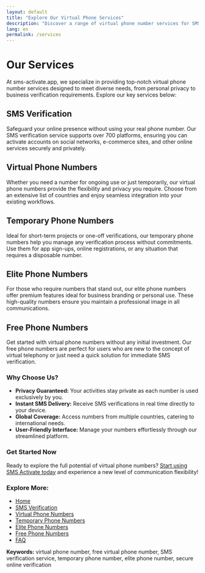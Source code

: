 ```yaml
---
layout: default
title: "Explore Our Virtual Phone Services"
description: "Discover a range of virtual phone number services for SMS verification and more, tailored for personal and business use."
lang: en
permalink: /services
---
```


# Our Services

At sms-activate.app, we specialize in providing top-notch virtual phone number services designed to meet diverse needs, from personal privacy to business verification requirements. Explore our key services below:

## SMS Verification
Safeguard your online presence without using your real phone number. Our SMS verification service supports over 700 platforms, ensuring you can activate accounts on social networks, e-commerce sites, and other online services securely and privately.

## Virtual Phone Numbers
Whether you need a number for ongoing use or just temporarily, our virtual phone numbers provide the flexibility and privacy you require. Choose from an extensive list of countries and enjoy seamless integration into your existing workflows.

## Temporary Phone Numbers
Ideal for short-term projects or one-off verifications, our temporary phone numbers help you manage any verification process without commitments. Use them for app sign-ups, online registrations, or any situation that requires a disposable number.

## Elite Phone Numbers
For those who require numbers that stand out, our elite phone numbers offer premium features ideal for business branding or personal use. These high-quality numbers ensure you maintain a professional image in all communications.

## Free Phone Numbers
Get started with virtual phone numbers without any initial investment. Our free phone numbers are perfect for users who are new to the concept of virtual telephony or just need a quick solution for immediate SMS verification.

### Why Choose Us?
- **Privacy Guaranteed:** Your activities stay private as each number is used exclusively by you.
- **Instant SMS Delivery:** Receive SMS verifications in real time directly to your device.
- **Global Coverage:** Access numbers from multiple countries, catering to international needs.
- **User-Friendly Interface:** Manage your numbers effortlessly through our streamlined platform.

### Get Started Now
Ready to explore the full potential of virtual phone numbers? [Start using SMS Activate today](https://sms-activate.app/get-started) and experience a new level of communication flexibility!

### Explore More:
- [Home](/)
- [SMS Verification](/sms-verification)
- [Virtual Phone Numbers](/virtual-phone-numbers)
- [Temporary Phone Numbers](/temporary-phone-numbers)
- [Elite Phone Numbers](/elite-phone-numbers)
- [Free Phone Numbers](/free-phone-numbers)
- [FAQ](/faq)

**Keywords:** virtual phone number, free virtual phone number, SMS verification service, temporary phone number, elite phone number, secure online verification